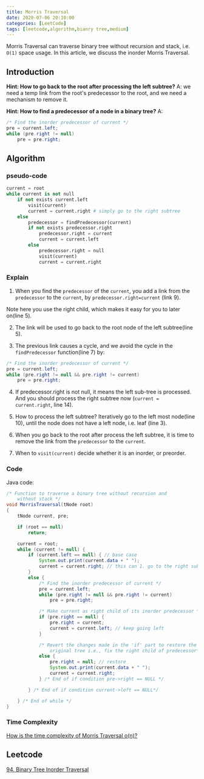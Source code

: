 ```yaml
---
title: Morris Traversal
date: 2020-07-06 20:10:00
categories: [LeetCode]
tags: [leetcode,algorithm,bianry tree,medium]
---
```

Morris Traversal can traverse binary tree without recursion and stack, i.e. `O(1)` space usage.
In this article, we discuss the inorder Morris Traversal. 
<!--more-->
## Introduction

**Hint: How to go back to the root after processing the left subtree?**
A: we need a temp link from the root's predecessor to the root, and we need a mechanism to remove it. 

**Hint: How to find a predecessor of a node in a binary tree?**
A: 
```java
/* Find the inorder predecessor of current */
pre = current.left; 
while (pre.right != null) 
    pre = pre.right; 
```

## Algorithm

### pseudo-code
```python
current = root
while current is not null
    if not exists current.left
        visit(current)
        current = current.right # simply go to the right subtree
    else
        predecessor = findPredecessor(current)
        if not exists predecessor.right
            predecessor.right = current
            current = current.left
        else 
            predecessor.right = null
            visit(current)
            current = current.right
``` 

### Explain
1. When you find the `predecessor` of the `current`, you add a link from the `predecessor` to the `current`, by `predecessor.right=current` (link 9).

Note here you use the right child, which makes it easy for you to later on(line 5). 

2. The link will be used to go back to the root node of the left subtree(line 5).

3. The previous link causes a cycle, and we avoid the cycle in the `findPredecessor` function(line 7) by:

```java
/* Find the inorder predecessor of current */
pre = current.left; 
while (pre.right != null && pre.right != current) 
    pre = pre.right; 
```

4. If predecessor.right is not null, it means the left sub-tree is processed. And you should process the right subtree now (`current = current.right`, line 14).

5. How to process the left subtree? Iteratively go to the left most node(line 10), until the node does not have a left node, i.e. leaf (line 3). 

6. When you go back to the root after process the left subtree, it is time to remove the link from the `predecessor` to the `current`.

7. When to `visit(current)` decide whether it is an inorder, or preorder. 

### Code
Java code:
```java
/* Function to traverse a binary tree without recursion and  
    without stack */
void MorrisTraversal(tNode root) 
{ 
    tNode current, pre; 

    if (root == null) 
        return; 

    current = root; 
    while (current != null) { 
        if (current.left == null) { // base case
            System.out.print(current.data + " "); 
            current = current.right; // this can 1. go to the right subtree, and 2. move to the root after processing the left subtree
        } 
        else { 
            /* Find the inorder predecessor of current */
            pre = current.left; 
            while (pre.right != null && pre.right != current) 
                pre = pre.right; 

            /* Make current as right child of its inorder predecessor */
            if (pre.right == null) { 
                pre.right = current; 
                current = current.left; // keep going left
            } 

            /* Revert the changes made in the 'if' part to restore the  
                original tree i.e., fix the right child of predecessor*/
            else { 
                pre.right = null; // restore
                System.out.print(current.data + " "); 
                current = current.right; 
            } /* End of if condition pre->right == NULL */

        } /* End of if condition current->left == NULL*/

    } /* End of while */
} 
```

### Time Complexity
[How is the time complexity of Morris Traversal o(n)?](https://stackoverflow.com/questions/6478063/how-is-the-time-complexity-of-morris-traversal-on)

## Leetcode
[94. Binary Tree Inorder Traversal](https://leetcode.com/problems/binary-tree-inorder-traversal/)